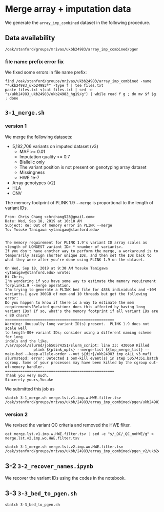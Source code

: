 # Merge array + imputation data

We generate the `array_imp_combined` dataset in the following procedure.

## Data availability

`/oak/stanford/groups/mrivas/ukbb24983/array_imp_combined/pgen`

### file name prefix error fix

We fixed some errors in file name prefix:

```
find /oak/stanford/groups/mrivas/ukbb24983/array_imp_combined -name "*ukb24983_ukb24983*" -type f | tee files.txt
paste files.txt <(cat files.txt | sed -e "s/ukb24983_ukb24983/ukb24983_hg19/g") | while read f g ; do mv $f $g ; done
```

## `3-1_merge.sh`

### version 1

We merge the following datasets:

- 5,182,706 variants on imputed dataset (v3)
  - MAF >= 0.01
  - Imputation quality >= 0.7
  - Biallelic only
  - The variant position is not present on genotyping array dataset
  - Missingness 
  - HWE 1e-7
- Array genotypes (v2)
- HLA
- CNV

The memory footprint of PLINK 1.9 `--merge` is proportional to the length of variant IDs.

```
From: Chris Chang <chrchang523@gmail.com>
Date: Wed, Sep 18, 2019 at 10:10 AM
Subject: Re: Out of memory error in PLINK --merge
To: Yosuke Tanigawa <ytanigaw@stanford.edu>


The memory requirement for PLINK 1.9's variant ID array scales as <length of LONGEST variant ID> * <number of variants>.
If you don't have another way to perform the merge, a workaround is to temporarily assign shorter unique IDs, and then set the IDs back to what they were after you're done using PLINK 1.9 on the dataset.

On Wed, Sep 18, 2019 at 9:30 AM Yosuke Tanigawa <ytanigaw@stanford.edu> wrote:
Hi Chris,
I'm wondering if you have some way to estimate the memory requirement forplink1.9 --merge operation.
I'm trying to generate a PLINK bed file for 488k individuals and ~10M variants.I gave 300GB of mem and 10 threads but got the following error:
Do you happen to know if there is a way to estimate the mem requirements?Related question: does this affected by having long variant IDs? If so, what's the memory footprint if all variant IDs are < 80 chars?
==================================================
Warning: Unusually long variant ID(s) present.  PLINK 1.9 does not scale well
to length-80+ variant IDs; consider using a different naming scheme for long
indels and the like.
/var/spool/slurmd/job50574351/slurm_script: line 33: 430069 Killed                  plink ${plink_opts} --merge-list ${tmp_merge_list} --make-bed --keep-allele-order --out ${dir}/ukb24983_imp_cALL_v3_maf1
slurmstepd: error: Detected 1 oom-kill event(s) in step 50574351.batch cgroup. Some of your processes may have been killed by the cgroup out-of-memory handler.
==================================================
Thank you very much.
Sincerely yours,Yosuke
```

We submitted this job as

```
sbatch 3-1_merge.sh merge.lst.v1.imp.w.HWE.filter.tsv /oak/stanford/groups/mrivas/ukbb/24983/array_imp_combined/pgen/ukb24983_ukb24983_cal_hla_cnv_imp
```

### version 2

We revised the variant QC criteria and removed the HWE filter.

```
cat merge.lst.v1.imp.w.HWE.filter.tsv | sed -e "s/_QC/_QC_noHWE/g" > merge.lst.v2.imp.wo.HWE.filter.tsv
```

```
sbatch 3-1_merge.sh merge.lst.v2.imp.wo.HWE.filter.tsv /oak/stanford/groups/mrivas/ukbb/24983/array_imp_combined/pgen_v2/ukb24983_ukb24983_cal_hla_cnv_imp
```


## 3-2 `3-2_recover_names.ipynb`

We recover the variant IDs using the codes in the notebook.

## 3-3 `3-3_bed_to_pgen.sh`

```
sbatch 3-3_bed_to_pgen.sh
```
